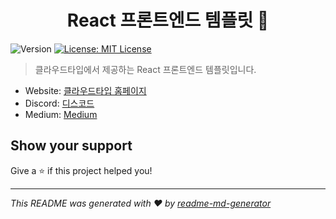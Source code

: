 <h1 align="center">React 프론트엔드 템플릿 👋</h1>
<p>
  <img alt="Version" src="https://img.shields.io/badge/version-1.0.0-blue.svg?cacheSeconds=2592000" />
  <a href="#" target="_blank">
    <img alt="License: MIT License" src="https://img.shields.io/badge/License-MIT License-yellow.svg" />
  </a>
</p>

> 클라우드타입에서 제공하는 React 프론트엔드 템플릿입니다.

* Website: [클라우드타입 홈페이지](https://cloudtype.io/)
* Discord: [디스코드](https://discord.com/invite/dxQ2JBKHaF)
* Medium: [Medium](https://cloudtype.io/)

## Show your support

Give a ⭐️ if this project helped you!

***
_This README was generated with ❤️ by [readme-md-generator](https://github.com/kefranabg/readme-md-generator)_
